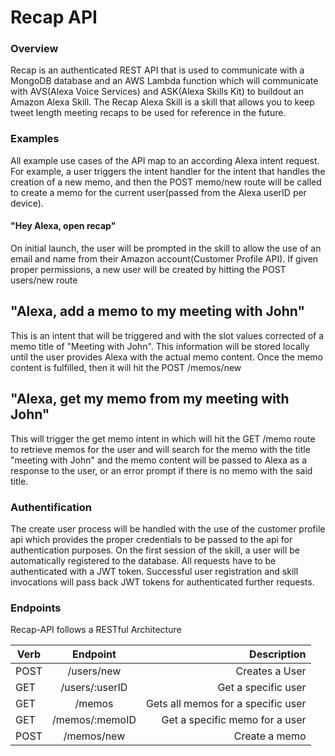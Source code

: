 # Recap API

### Overview

Recap is an authenticated REST API that is used to communicate with a MongoDB database and an AWS Lambda function which will communicate with AVS(Alexa Voice Services) and ASK(Alexa Skills Kit) to buildout an Amazon Alexa Skill. The Recap Alexa Skill is a skill that allows you to keep tweet length meeting recaps to be used for reference in the future.

### Examples

All example use cases of the API map to an according Alexa intent request. For example, a user triggers the intent handler for the intent that handles the creation of a new memo, and then the POST memo/new route will be called to create a memo for the current user(passed from the Alexa userID per device).

#### "Hey Alexa, open recap"

On initial launch, the user will be prompted in the skill to allow the use of an email and name from their Amazon account(Customer Profile API). If given proper permissions, a new user will be created by hitting the POST users/new route

## "Alexa, add a memo to my meeting with John"

This is an intent that will be triggered and with the slot values corrected of a memo title of "Meeting with John". This information will be stored locally until the user provides Alexa with the actual memo content. Once the memo content is fulfilled, then it will hit the POST /memos/new

## "Alexa, get my memo from my meeting with John"

This will trigger the get memo intent in which will hit the GET /memo route to retrieve memos for the user and will search for the memo with the title "meeting with John" and the memo content will be passed to Alexa as a response to the user, or an error prompt if there is no memo with the said title.

### Authentification

The create user process will be handled with the use of the customer profile api which provides the proper credentials to be passed to the api for authentication purposes. On the first session of the skill, a user will be automatically registered to the database. All requests have to be authenticated with a JWT token. Successful user registration and skill invocations will pass back JWT tokens for authenticated further requests.

### Endpoints

Recap-API follows a RESTful Architecture

| Verb |    Endpoint    |                        Description |
| ---- | :------------: | ---------------------------------: |
| POST |   /users/new   |                     Creates a User |
| GET  | /users/:userID |                Get a specific user |
| GET  |     /memos     | Gets all memos for a specific user |
| GET  | /memos/:memoID |     Get a specific memo for a user |
| POST |   /memos/new   |                      Create a memo |
